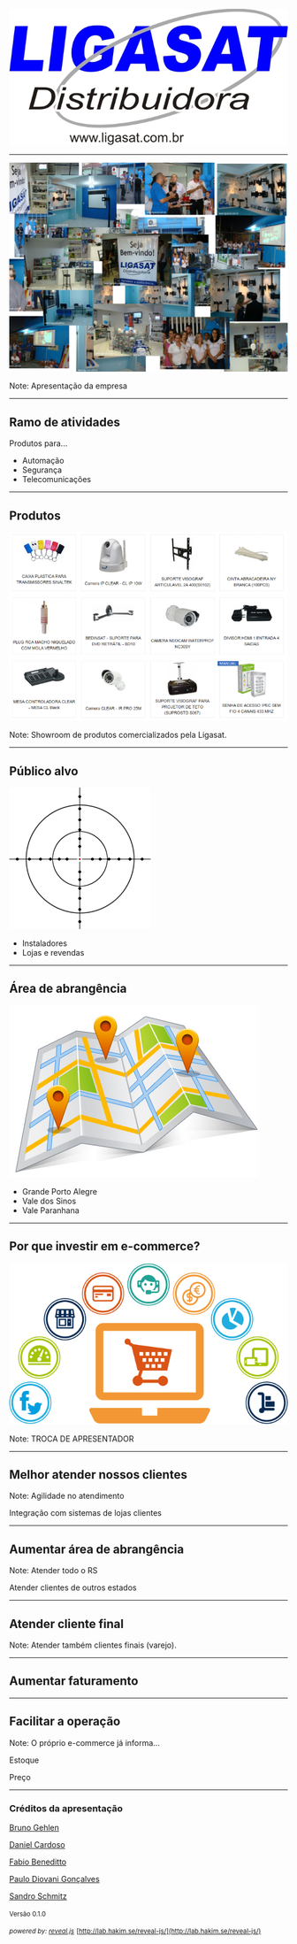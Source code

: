 
![LIGASAT](img/logo.jpg)

----

![loja](img/mosaico.png) <!-- .element: class="no-border" -->

Note:
Apresentação da empresa

----

## Ramo de atividades

Produtos para...

* Automação
* Segurança
* Telecomunicações

----

## Produtos

![produtos](img/produtos-site.png)

Note:
Showroom de produtos comercializados pela Ligasat.

----

## Público alvo 

![público alvo](img/target.png)

* Instaladores
* Lojas e revendas
<!-- * Consumidor final -->

----

## Área de abrangência

![abrangência](img/google-maps-icon.jpg)

* Grande Porto Alegre
* Vale dos Sinos
* Vale Paranhana

----

## Por que investir em e-commerce?

![ecommerce](img/ecommerce_banner.png) <!-- .element: class="no-border" -->

Note:
TROCA DE APRESENTADOR

----

<!-- .slide: data-background="img/client.jpg" data-background-size="50%" -->

<!-- ![clientes](img/client.jpg) -->

## Melhor atender nossos clientes <!-- .element: class="overtext" -->

Note:
Agilidade no atendimento

Integração com sistemas de lojas clientes

----

<!-- .slide: data-background="img/mapa-local.gif" data-background-size="60%" -->

## Aumentar área de abrangência <!-- .element: class="overtext" -->

Note: 
Atender todo o RS

Atender clientes de outros estados

----

<!-- .slide: data-background="img/cliente_final.jpg" data-background-size="42%" -->

## Atender cliente final <!-- .element: class="overtext" -->

Note:
Atender também clientes finais (varejo).

----

<!-- .slide: data-background="img/tio-patinhas.jpg" data-background-size="60%" -->

## Aumentar faturamento <!-- .element: class="overtext" -->

----

<!-- .slide: data-background="img/online-sales.jpg" data-background-size="60%" -->

## Facilitar a operação <!-- .element: class="overtext" -->

Note:
O próprio e-commerce já informa...

Estoque

Preço

----

### Créditos da apresentação

[Bruno Gehlen](brunowgehlen@gmail.com)

[Daniel Cardoso](mailto:danielcardosods@gmail.com)

[Fabio Beneditto](mailto:fabiobeneditto@gmail.com)

[Paulo Diovani Gonçalves](mailto:paulo@diovani.com)

[Sandro Schmitz](mailto:sandro.s@feevale.br)

<small>Versão 0.1.0</small>

<small>_powered by: [reveal.js](http://lab.hakim.se/reveal-js/)_</small>
<small>[http://lab.hakim.se/reveal-js/](http://lab.hakim.se/reveal-js/)</small>
